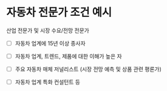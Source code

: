 # 자동차 전문가 조건 예시


산업 전문가 및 시장 수요/전망 전문가
- [ ] 자동차 업계에 15년 이상 종사자
- [ ] 자동차 업계, 트렌드, 제품에 대한 이해가 높은 자
- [ ] 주요 자동차 매체 저널리스트 (시장 전망 예측 및 상품 관련 평론가)
- [ ] 자동차 업계 특화 컨설턴트 등




